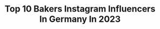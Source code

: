 ---
title: Top 10 Bakers Instagram Influencers In Germany In 2023
description: >-
  Find top bakers Instagram influencers in Germany in 2023. Most popular hashtags: #bakersofinstagram #foodblogger #backenistliebe #feedfeed.
platform: Instagram
hits: 482
text_top: Analyze the best Instagram influencers on inBeat.
text_bottom: Our platform has 482 Instagram influencers like this in Germany for you to connect with.
profiles:
  - username: "katjas_tortenfabrik"
    fullname: >-
      
    bio: >-
      Hobby baker Mom of 2 Fragen gern per pn, Hobby, kein Verkauf!
    location: "Germany"
    followers: 2829
    engagement: 1516
    commentsToLikes: 0.053943
    id: ck6tt9vjt9fjh0j71j6dhc6wa
    verified: false
    hashtags: "#macarons, #pastrydelights, #backenistliebe, #foodphotography"
  - username: "dawnkperry"
    fullname: >-
      Dawn Perry
    bio: >-
      Head baker 👩‍🍳 @superkindcookies 🍪 Recipe developer and cookbook author Ready, Set, Cook! (Simon & Schuster ‘21)
    location: "Germany"
    followers: 20076
    engagement: 160
    commentsToLikes: 0.026168
    id: ck6uagjd83fup0j71sfmpgh66
    verified: false
    hashtags: "#fruitcakecookbook"
  - username: "cloedis_sweet_corner"
    fullname: >-
      Claudia
    bio: >-
      Weekendbaker and hobby-photographer from Niedersachsen / Germany 🍦🍰🍨📸📷
    location: "Germany"
    followers: 4304
    engagement: 2002
    commentsToLikes: 0.226568
    id: ck55mjmn844420i1194i1932l
    verified: false
    hashtags: "#spicyfood, #bakefeed, #easypeasy, #selbstgemacht"
  - username: "homenherbs"
    fullname: >-
      Home and Herbs
    bio: >-
      Stefanie Stephan | Content Creator | #foodphotography | #foodstylist | #diy | #interior | #recipes | 3fach-Mama 📍Schwäbisch Gmünd/Baden Württemberg
    location: "Germany"
    followers: 8974
    engagement: 569
    commentsToLikes: 0.134123
    id: ck13550yvzqpb0i19pwgs9vyu
    verified: false
    hashtags: "#beerenliebe, #backenmachtglu, #abendessen, #cakeoftheday"
  - username: "nicestthingsblog"
    fullname: >-
      Vera Wohlleben | Nicest Things
    bio: >-
      37, Neustadt an der Weinstraße. Bloggerin, Fotografin, Stylistin für Food & Stills. Kreative Rezepte & Food Fotografie 🍒📷 Blogposts & Infos: ⠀ ⠀ ⠀ ⠀
    location: "Germany"
    followers: 32176
    engagement: 226
    commentsToLikes: 0.080816
    id: ck0vv9ct7o4ji0i19agn6md17
    verified: false
    hashtags: "#gloobyfood, #sweetmagazine, #thebestinstafoods, #huffposttaste"
  - username: "mamaglueckundkuchenzauber"
    fullname: >-
      Stini•Mamaglück&Kuchenzauber
    bio: >-
      • Rezepte zum Nachbacken • •Familie, Haus & Garten • BaWü❤️ Mama von 3 #backliebe #backenmitliebe #mamablogger_de
    location: "Germany"
    followers: 11777
    engagement: 640
    commentsToLikes: 0.090071
    id: ck8tdd0u12v940j78828qbojk
    verified: false
    hashtags: "#diykids, #mamaglueckundkuchenzauber, #bakersofinstagram, #backenmitkindern"
  - username: "zuckerzimtundliebe"
    fullname: >-
      Zuckerzimtundliebe
    bio: >-
      Virginia Horstmann / cookbook author, blogger and culinary traveller 📍Bremen/Germany. #zuckerzimtundliebe 🍰 Alle Rezepte und Impressum auf:
    location: "Germany"
    followers: 125138
    engagement: 369
    commentsToLikes: 0.034809
    id: ck134cgm1vrpr0i19stvzztwd
    verified: false
    hashtags: "#thekitchn, #irefdiscover, #thefeedfeedbaking, #myhmhome"
  - username: "mariaplusvier"
    fullname: >-
      Maria
    bio: >-
      Mom of 3 boys 💙💙💙 Austria 🇦🇹 familylife ⭐️️ DIY ⭐️ YOGA #mariaplusvierbäckt #mariaplusvierplottet #mariaplusviermachtparty #mariaplusvieraufreisen
    location: "Germany"
    followers: 44072
    engagement: 528
    commentsToLikes: 0.024309
    id: ck6twqvp3tkux0j715oks63cc
    verified: false
    hashtags: "#froheostern, #cakedesign, #osterhase, #mariaplusvieraufreisen"
  - username: "besondersgut"
    fullname: >-
      Katharina Arrigoni
    bio: >-
      𝚋𝚛𝚎𝚊𝚍 𝚊𝚛𝚝𝚒𝚜𝚝 | 𝚏𝚘𝚘𝚍 𝚙𝚑𝚘𝚝𝚘𝚐𝚛𝚊𝚙𝚑𝚎𝚛 | 𝚎𝚗𝚝𝚛𝚎𝚙𝚛𝚎𝚗𝚎𝚞𝚛 | 𝚋𝚎𝚜𝚝𝚜𝚎𝚕𝚕𝚒𝚗𝚐 𝚊𝚞𝚝𝚑𝚘𝚛 | 𝚒𝚏 𝚢𝚘𝚞 𝚗𝚎𝚟𝚎𝚛 𝚝𝚛𝚢 𝚢𝚘𝚞'𝚕𝚕 𝚗𝚎𝚟𝚎𝚛 𝚔𝚗𝚘𝚠!
    location: "Germany"
    followers: 71482
    engagement: 324
    commentsToLikes: 0.024652
    id: ck0tzqldqr7gd0i19jzy463ev
    verified: false
    hashtags: "#eater, #f52bread, #breadartist, #foodpic"
  - username: "frau_federleicht_"
    fullname: >-
      🌿 Das Leben ist schön! 🌿
    bio: >-
      Nadine | 📍Österreich Food| Adventures| Photography
    location: "Germany"
    followers: 11678
    engagement: 387
    commentsToLikes: 0.053606
    id: ck8tacm53r81x0j78j6dvnbrr
    verified: false
    hashtags: "#kuchen, #bakersgonnabake, #erdbeeren, #heuteaufmeinemteller"
---